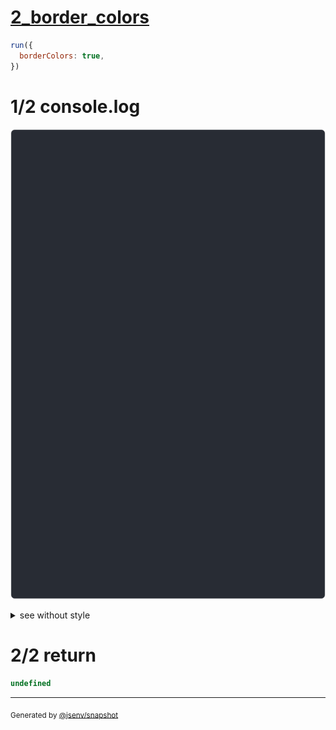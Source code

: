 # [2_border_colors](../../table_3_cells_same_row.test.mjs#L134)

```js
run({
  borderColors: true,
})
```

# 1/2 console.log

![img](console.log.svg)

<details>
  <summary>see without style</summary>

```console
--- none ---
 a  b  c 

--- left ---
│ a │ b │ c 

--- left_and_right ---
│ a ││ b ││ c │

--- top_and_bottom ---
─────────
 a  b  c 
─────────

--- first_only ---
┌───┐      
│ a │ b  c 
└───┘      

--- middle_none ---
┌───┐   ┌───┐
│ a │ b │ c │
└───┘   └───┘

--- last_only ---
      ┌───┐
 a  b │ c │
      └───┘

--- castle ---
───┐   ┌───
 a │ b │ c 
   └───┘   

--- castle_inverted ---
   ┌───┐   
 a │ b │ c 
───┘   └───

--- around ---
┌───┬───┬───┐
│ a │ b │ c │
└───┴───┴───┘

--- all ---
┌───┐┌───┐┌───┐
│ a ││ b ││ c │
└───┘└───┘└───┘

```

</details>


# 2/2 return

```js
undefined
```

---

<sub>
  Generated by <a href="https://github.com/jsenv/core/tree/main/packages/independent/snapshot">@jsenv/snapshot</a>
</sub>
